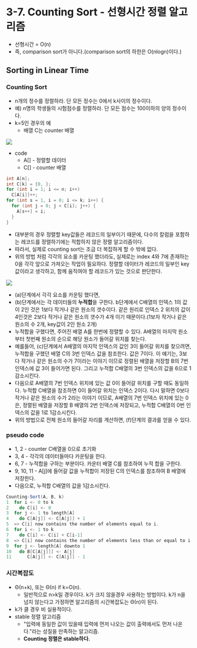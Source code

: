 # 3-7. Counting Sort - 선형시간 정렬 알고리즘

* 선형시간 = O(n)
* 즉, comparison sort가 아니다.(comparison sort의 하한은 O(nlogn)이다.)

## Sorting in Linear Time

### Counting Sort

* n개의 정수를 정렬하라. 단 모든 정수는 0에서 k사이의 정수이다.
* 예) n명의 학생들의 시험점수를 정렬하라. 단 모든 점수는 100이하의 양의 정수이다.
* k=5인 경우의 예
  * 배열 C는 counter 배열

![](https://github.com/namjunemy/TIL/blob/master/Algorithm/img/counting_sort_01.png?raw=true)

* code
  * A[] - 정렬할 데이터
  * C[] - counter 배열

```java
int A[n];
int C[k] = {0, };
for (int i = 1; i <= n; i++)
  C[A[i]]++;
for (int s = 1, i = 0; i <= k; i++) {
  for (int j = 0; j < C[i]; j++) {
    A[s++] = i;
  }
}
```

* 대부분의 경우 정렬할 key값들은 레코드의 일부이기 때문에, 다수의 칼럼을 포함하는 레코드를 정렬하기에는 적합하지 않은 정렬 알고리즘이다.
* 따라서, 실제로 counting sort는 조금 더 복잡하게 할 수 밖에 없다.
* 위의 방법 처럼 각각의 요소를 카운팅 했더라도, 실제로는 index 4와 7에 존재하는 0을 각각 앞으로 가져오는 작업이 필요하다. 정렬할 데이터가 레코드의 일부인 key값이라고 생각하고, 함께 움직여야 할 레코드가 있는 것으로 판단한다.

![](https://github.com/namjunemy/TIL/blob/master/Algorithm/img/counting_sort_02.png?raw=true)

* (a)단계에서 각각 요소를 카운팅 했다면,
* (b)단계에서는 각 데이터들의 **누적합**을 구한다. b단계에서 C배열의 인덱스 1의 값이 2인 것은 1보다 작거나 같은 원소의 갯수이다. 같은 원리로 인덱스 2 위치의 값이 4인것은 2보다 작거나 같은 원소의 갯수가 4개 이기 때문이다.(1보자 작거나 같은 원소의 수 2개, key값이 2인 원소 2개)
* 누적합을 구했다면, 주어진 배열 A를 한번에 정렬할 수 있다. A배열의 마지막 원소부터 첫번째 원소의 순으로 해당 원소가 들어갈 위치를 찾는다.
* 예를들어, (c)단계에서 A배열의 마지막 인덱스의 값인 3이 들어갈 위치를 찾으려면, 누적합을 구했던 배열 C의 3번 인덱스 값을 참조한다. 값은 7이다. 이 얘기는, 3보다 작거나 같은 원소의 수가 7이라는 이야기 이므로 정렬된 배열을 저장할 B의 7번 인덱스에 값 3이 들어가면 된다. 그리고 누적합 C배열의 3번 인덱스의 값을 6으로 1감소시킨다.
* 다음으로 A배열의 7번 인덱스 위치에 있는 값 0이 들어갈 위치를 구할 때도 동일하다. 누적합 C배열을 참조하면 0이 들어갈 위치는 인덱스 2이다. 다시 말하면 0보다 작거나 같은 원소의 수가 2라는 이야기 이므로, A배열의 7번 인덱스 위치에 있는 0은, 정렬된 배열을 저장할 B 배열의 2번 인덱스에 저장되고, 누적합 C배열의 0번 인덱스의 값을 1로 1감소시킨다.
* 위의 방법으로 전체 원소의 들어갈 자리를 계산하면, (f)단계의 결과를 얻을 수 있다.

### pseudo code

* 1, 2 - counter C배열을 0으로 초기화
* 3, 4 - 각각의 데이터들마다 카운팅을 한다.
* 6, 7 - 누적합을 구하는 부분이다. 카운터 배열 C를 참조하여 누적 합을 구한다.
* 9, 10, 11 - A[j]에 들어갈 값을 누적합이 저장된 C의 인덱스를 참조하여 B 배열에 저장한다.
* 다음으로, 누적합 C배열의 값을 1감소시킨다. 

```java
Counting-Sort(A, B, k)
1  for i <- 0 to k
2    do C[i] <- 0
3  for j <- 1 to length[A]
4    do C[A[j]] <- C[A[j]] + 1
5  => C[i] now contains the number of elements equal to i.
6  for i <- 1 to k
7    do C[i] <- C[i] + C[i-1]
8  => C[i] now contains the number of elements less than or equal to i.
9  for j <- length[A] downto 1
10   do B[C[A[j]]] <- A[j]
11      C[A[j]] <- C[A[j]] - 1
```

  

### 시간복잡도

* Θ(n+k), 또는 Θ(n) if k=O(n).
  * 일반적으로 n>k일 경우이다. k가 크지 않을경우 사용하는 방법이다. k가 n을 넘지 않는다고 가정하면 알고리즘의 시간복잡도는 Θ(n)이 된다.
* k가 클 경우 비 실용적이다.
* stable 정렬 알고리즘
  * "입력에 동일한 값이 있을때 입력에 먼저 나오는 값이 출력에서도 먼저 나온다."라는 성질을 만족하는 알고리즘.
  * **Counting 정렬은 stable하다.**

